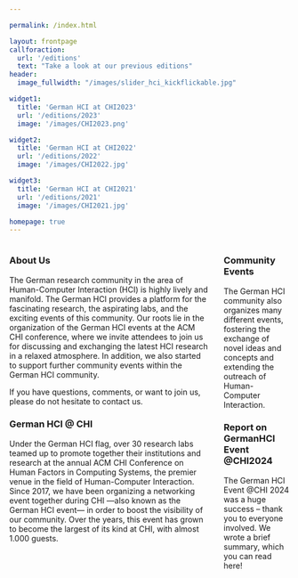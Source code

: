 ```yaml
---

permalink: /index.html

layout: frontpage
callforaction:
  url: '/editions'
  text: "Take a look at our previous editions"
header:
  image_fullwidth: "/images/slider_hci_kickflickable.jpg"

widget1:
  title: 'German HCI at CHI2023'
  url: '/editions/2023'
  image: '/images/CHI2023.png'

widget2:
  title: 'German HCI at CHI2022'
  url: '/editions/2022'
  image: '/images/CHI2022.jpg'

widget3:
  title: 'German HCI at CHI2021'
  url: '/editions/2021'
  image: '/images/CHI2021.jpg'

homepage: true
---
```

<div style="display: flex; justifycontent:space between; gap: 2em; marginTop: 4em">
<div>
<h3 class="head-text"> About Us</h3>
The German research community in the area of Human-Computer Interaction (HCI) is highly lively and manifold. The German HCI provides a platform for the fascinating research, the aspirating labs, and the exciting events of this community. Our roots lie in the organization of the German HCI events at the ACM CHI conference, where we invite attendees to join us for discussing and exchanging the latest HCI research in a relaxed atmosphere. In addition, we also started to support further community events within the German HCI community.

If you have questions, comments, or want to join us, please do not hesitate to contact us.



<h3 class="head-text">German HCI @ CHI</h3>
Under the German HCI flag, over 30 research labs teamed up to promote together their institutions and research at the annual ACM CHI Conference on Human Factors in Computing Systems, the premier venue in the field of Human-Computer Interaction. Since 2017, we have been organizing a networking event together during CHI —also known as the German HCI event— in order to boost the visibility of our community. Over the years, this event has grown to become the largest of its kind at CHI, with almost 1.000 guests.
</div>
<div>
<h3 class="head-text">Community Events</h3>
The German HCI community also organizes many different events, fostering the exchange of novel ideas and concepts and extending the outreach of Human-Computer Interaction.

<h3 class="head-text">Report on GermanHCI Event @CHI2024</h3>
The German HCI Event @CHI 2024 was a huge success – thank you to everyone involved. We wrote a brief summary, which you can read here!
</div>
</div>